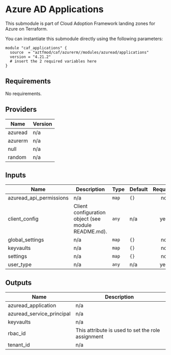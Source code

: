 # Azure AD Applications

This submodule is part of Cloud Adoption Framework landing zones for Azure on Terraform.

You can instantiate this submodule directly using the following parameters:

```
module "caf_applications" {
  source  = "aztfmod/caf/azurerm//modules/azuread/applications"
  version = "4.21.2"
  # insert the 2 required variables here
}
```

<!-- BEGINNING OF PRE-COMMIT-TERRAFORM DOCS HOOK -->
## Requirements

No requirements.

## Providers

| Name | Version |
|------|---------|
| azuread | n/a |
| azurerm | n/a |
| null | n/a |
| random | n/a |

## Inputs

| Name | Description | Type | Default | Required |
|------|-------------|------|---------|:--------:|
| azuread\_api\_permissions | n/a | `map` | `{}` | no |
| client\_config | Client configuration object (see module README.md). | `any` | n/a | yes |
| global\_settings | n/a | `map` | `{}` | no |
| keyvaults | n/a | `map` | `{}` | no |
| settings | n/a | `map` | `{}` | no |
| user\_type | n/a | `any` | n/a | yes |

## Outputs

| Name | Description |
|------|-------------|
| azuread\_application | n/a |
| azuread\_service\_principal | n/a |
| keyvaults | n/a |
| rbac\_id | This attribute is used to set the role assignment |
| tenant\_id | n/a |

<!-- END OF PRE-COMMIT-TERRAFORM DOCS HOOK -->